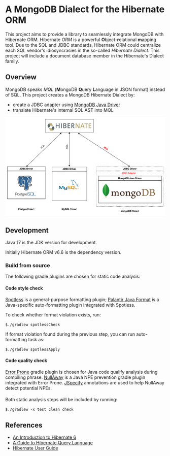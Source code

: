 # A MongoDB Dialect for the Hibernate ORM

This project aims to provide a library to seamlessly integrate MongoDB with Hibernate ORM. Hibernate _ORM_ is a powerful **O**bject-**r**elational **m**apping tool. Due to the SQL and JDBC standards, Hibernate ORM could centralize each SQL vendor's idiosyncrasies in the so-called _Hibernate Dialect_. This project will include a document database member in the Hibernate's Dialect family.

## Overview

MongoDB speaks _MQL_ (**M**ongoDB **Q**uery **L**anguage in JSON format) instead of SQL. This project creates a MongoDB Hibernate Dialect by:

- create a JDBC adapter using [MongoDB Java Driver](https://www.mongodb.com/docs/drivers/java-drivers/)
- translate Hibernate's internal SQL AST into MQL

<img src="hibernate-dialects.png" alt="MongoDB Dialect" width="800"/>

## Development

Java 17 is the JDK version for development.

Initially Hibernate ORM v6.6 is the dependency version.

### Build from source
The following gradle plugins are chosen for static code analysis:

#### Code style check

[Spotless](https://github.com/diffplug/spotless/tree/main/plugin-gradle) is a general-purpose formatting plugin; [Palantir Java Format](https://github.com/palantir/palantir-java-format) is a Java-specific auto-formatting plugin integrated with Spotless.

To check whether format violation exists, run:

```console
$./gradlew spotlessCheck
```

If format violation found during the previous step, you can run auto-formatting task as:

```console
$./gradlew spotlessApply
```

#### Code quality check

[Error Prone](https://github.com/tbroyer/gradle-errorprone-plugin) gradle plugin is chosen for Java code qualify analysis during compiling phrase. [NullAway](https://github.com/uber/NullAway) is a Java NPE prevention gradle plugin integrated with Error Prone. [JSpecify](https://jspecify.dev) annotations are used to help NullAway detect potential NPEs.

####
Both static analysis steps will be included by running:
```console
$./gradlew -x test clean check
```

## References

- [An Introduction to Hibernate 6](https://docs.jboss.org/hibernate/orm/6.6/introduction/html_single/Hibernate_Introduction.html)
- [A Guide to Hibernate Query Language](https://docs.jboss.org/hibernate/orm/6.6/querylanguage/html_single/Hibernate_Query_Language.html)
- [Hibernate User Guide](https://docs.jboss.org/hibernate/orm/6.6/userguide/html_single/Hibernate_User_Guide.html)